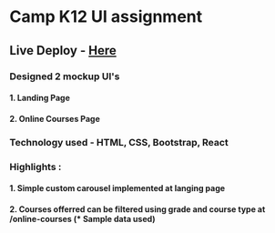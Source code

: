 # Camp K12 UI assignment

## Live Deploy - [Here](https://campk12-dipanshu.netlify.app/)

### Designed 2 mockup UI's

#### 1. Landing Page

#### 2. Online Courses Page

### Technology used - HTML, CSS, Bootstrap, React

### Highlights :

#### 1. Simple custom carousel implemented at langing page

#### 2. Courses offerred can be filtered using grade and course type at /online-courses (\* Sample data used)
